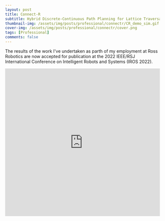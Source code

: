 ```yaml
---
layout: post
title: Connect-R
subtitle: Hybrid Discrete-Continuous Path Planning for Lattice Traversal
thumbnail-img: /assets/img/posts/professional/connectr/CR_demo_sim.gif
cover-img: /assets/img/posts/professional/connectr/cover.png
tags: [Professional]
comments: false
---
```

The results of the work I've undertaken as parth of my employment at Ross Robotics are now accepted for publication at the 2022 IEEE/RSJ International Conference on Intelligent Robots and Systems (IROS 2022).


<iframe width="100%" height="480" src="https://www.youtube.com/embed/qiJQFhvRRuU" title="Hybrid Discrete-Continuous Path Planning for Lattice Traversal" frameborder="0" allow="accelerometer; autoplay; clipboard-write; encrypted-media; gyroscope; picture-in-picture" allowfullscreen></iframe>
